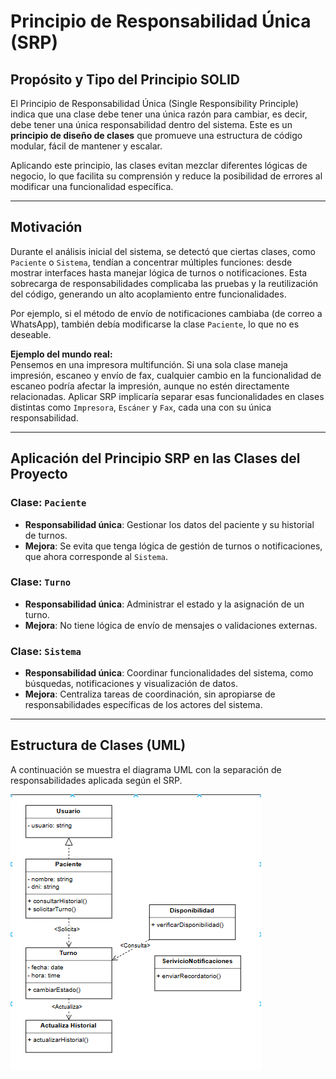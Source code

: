 # Principio de Responsabilidad Única (SRP)

## Propósito y Tipo del Principio SOLID

El Principio de Responsabilidad Única (Single Responsibility Principle) indica que una clase debe tener una única razón para cambiar, es decir, debe tener una única responsabilidad dentro del sistema. Este es un **principio de diseño de clases** que promueve una estructura de código modular, fácil de mantener y escalar.

Aplicando este principio, las clases evitan mezclar diferentes lógicas de negocio, lo que facilita su comprensión y reduce la posibilidad de errores al modificar una funcionalidad específica.

---

## Motivación

Durante el análisis inicial del sistema, se detectó que ciertas clases, como `Paciente` o `Sistema`, tendían a concentrar múltiples funciones: desde mostrar interfaces hasta manejar lógica de turnos o notificaciones. Esta sobrecarga de responsabilidades complicaba las pruebas y la reutilización del código, generando un alto acoplamiento entre funcionalidades.

Por ejemplo, si el método de envío de notificaciones cambiaba (de correo a WhatsApp), también debía modificarse la clase `Paciente`, lo que no es deseable.

**Ejemplo del mundo real:**  
Pensemos en una impresora multifunción. Si una sola clase maneja impresión, escaneo y envío de fax, cualquier cambio en la funcionalidad de escaneo podría afectar la impresión, aunque no estén directamente relacionadas. Aplicar SRP implicaría separar esas funcionalidades en clases distintas como `Impresora`, `Escáner` y `Fax`, cada una con su única responsabilidad.

---

## Aplicación del Principio SRP en las Clases del Proyecto

### Clase: `Paciente`
- **Responsabilidad única**: Gestionar los datos del paciente y su historial de turnos.
- **Mejora**: Se evita que tenga lógica de gestión de turnos o notificaciones, que ahora corresponde al `Sistema`.

### Clase: `Turno`
- **Responsabilidad única**: Administrar el estado y la asignación de un turno.
- **Mejora**: No tiene lógica de envío de mensajes o validaciones externas.

### Clase: `Sistema`
- **Responsabilidad única**: Coordinar funcionalidades del sistema, como búsquedas, notificaciones y visualización de datos.
- **Mejora**: Centraliza tareas de coordinación, sin apropiarse de responsabilidades específicas de los actores del sistema.

---

## Estructura de Clases (UML)

A continuación se muestra el diagrama UML con la separación de responsabilidades aplicada según el SRP.

![Diagrama UML SRP](diagrama_srp.png)
